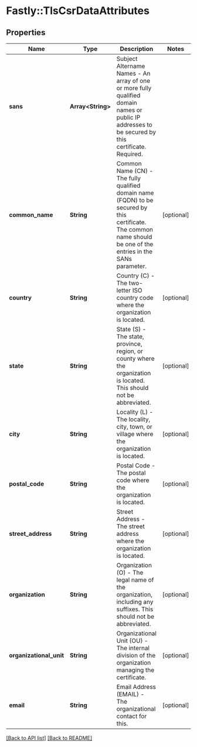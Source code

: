 # Fastly::TlsCsrDataAttributes

## Properties

| Name | Type | Description | Notes |
| ---- | ---- | ----------- | ----- |
| **sans** | **Array&lt;String&gt;** | Subject Altername Names - An array of one or more fully qualified domain names or public IP addresses to be secured by this certificate. Required. |  |
| **common_name** | **String** | Common Name (CN) - The fully qualified domain name (FQDN) to be secured by this certificate. The common name should be one of the entries in the SANs parameter. | [optional] |
| **country** | **String** | Country (C) - The two-letter ISO country code where the organization is located. | [optional] |
| **state** | **String** | State (S) - The state, province, region, or county where the organization is located. This should not be abbreviated. | [optional] |
| **city** | **String** | Locality (L) - The locality, city, town, or village where the organization is located. | [optional] |
| **postal_code** | **String** | Postal Code - The postal code where the organization is located. | [optional] |
| **street_address** | **String** | Street Address - The street address where the organization is located. | [optional] |
| **organization** | **String** | Organization (O) - The legal name of the organization, including any suffixes. This should not be abbreviated. | [optional] |
| **organizational_unit** | **String** | Organizational Unit (OU) - The internal division of the organization managing the certificate. | [optional] |
| **email** | **String** | Email Address (EMAIL) - The organizational contact for this. | [optional] |

[[Back to API list]](../../README.md#endpoints) [[Back to README]](../../README.md)

